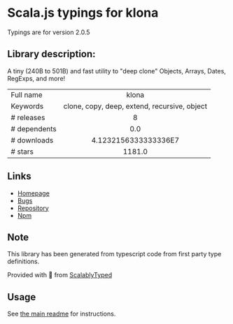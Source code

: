 
# Scala.js typings for klona

Typings are for version 2.0.5

## Library description:
A tiny (240B to 501B) and fast utility to "deep clone" Objects, Arrays, Dates, RegExps, and more!

|                    |                 |
| ------------------ | :-------------: |
| Full name          | klona |
| Keywords           | clone, copy, deep, extend, recursive, object |
| # releases         | 8 |
| # dependents       | 0.0 |
| # downloads        | 4.1232156333333336E7 |
| # stars            | 1181.0 |

## Links
- [Homepage](https://github.com/lukeed/klona#readme)
- [Bugs](https://github.com/lukeed/klona/issues)
- [Repository](https://github.com/lukeed/klona)
- [Npm](https://www.npmjs.com/package/klona)
    


## Note
This library has been generated from typescript code from first party type definitions.

Provided with :purple_heart: from [ScalablyTyped](https://github.com/oyvindberg/ScalablyTyped)

## Usage
See [the main readme](../../readme.md) for instructions.


